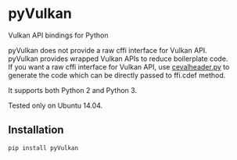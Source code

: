 # pyVulkan
Vulkan API bindings for Python

pyVulkan does not provide a raw cffi interface for Vulkan API.  
pyVulkan provides wrapped Vulkan APIs to reduce boilerplate code.  
If you want a raw cffi interface for Vulkan API, use [cevalheader.py](src/cevalheader.py) to generate the code which can be directly passed to ffi.cdef method.

It supports both Python 2 and Python 3.

Tested only on Ubuntu 14.04.

## Installation

```bash
pip install pyVulkan
```
